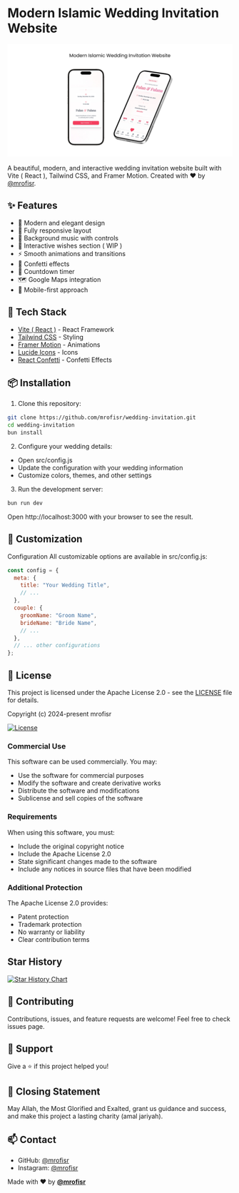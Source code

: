 # Modern Islamic Wedding Invitation Website

![Preview](public/preview.png)

A beautiful, modern, and interactive wedding invitation website built with Vite ( React ), Tailwind CSS, and Framer Motion. Created with ❤️ by [@mrofisr](https://github.com/mrofisr).

## ✨ Features

- 🎨 Modern and elegant design
- 📱 Fully responsive layout
- 🎵 Background music with controls
- 💌 Interactive wishes section ( WIP )
- ⚡ Smooth animations and transitions
- 🎉 Confetti effects
- 📅 Countdown timer
- 🗺️ Google Maps integration
- 📱 Mobile-first approach

## 🚀 Tech Stack

- [Vite ( React )](https://vite.dev/) - React Framework
- [Tailwind CSS](https://tailwindcss.com/) - Styling
- [Framer Motion](https://www.framer.com/motion/) - Animations
- [Lucide Icons](https://lucide.dev/) - Icons
- [React Confetti](https://www.npmjs.com/package/react-confetti) - Confetti Effects

## 📦 Installation

1. Clone this repository:
```bash
git clone https://github.com/mrofisr/wedding-invitation.git
cd wedding-invitation
bun install
```

2. Configure your wedding details:
- Open src/config.js
- Update the configuration with your wedding information
- Customize colors, themes, and other settings

3. Run the development server:
```bash
bun run dev
```

Open http://localhost:3000 with your browser to see the result.

## 🎨 Customization
Configuration
All customizable options are available in src/config.js:

```JavaScript
const config = {
  meta: {
    title: "Your Wedding Title",
    // ...
  },
  couple: {
    groomName: "Groom Name",
    brideName: "Bride Name",
    // ...
  },
  // ... other configurations
};
```

## 📝 License
This project is licensed under the Apache License 2.0 - see the [LICENSE](LICENSE) file for details.

Copyright (c) 2024-present mrofisr

[![License](https://img.shields.io/badge/License-Apache_2.0-blue.svg)](https://opensource.org/licenses/Apache-2.0)

### Commercial Use

This software can be used commercially. You may:
- Use the software for commercial purposes
- Modify the software and create derivative works
- Distribute the software and modifications
- Sublicense and sell copies of the software

### Requirements

When using this software, you must:
- Include the original copyright notice
- Include the Apache License 2.0
- State significant changes made to the software
- Include any notices in source files that have been modified

### Additional Protection

The Apache License 2.0 provides:
- Patent protection
- Trademark protection
- No warranty or liability
- Clear contribution terms

## Star History

[![Star History Chart](https://api.star-history.com/svg?repos=mrofisr/islamic-wedding-invitation&type=Date)](https://star-history.com/#mrofisr/islamic-wedding-invitation&Date)

## 🤝 Contributing
Contributions, issues, and feature requests are welcome! Feel free to check issues page.

## 💖 Support
Give a ⭐️ if this project helped you!

## 🤲 Closing Statement
May Allah, the Most Glorified and Exalted, grant us guidance and success, and make this project a lasting charity (amal jariyah).

## 📫 Contact
- GitHub: [@mrofisr](https://github.com/mrofisr)
- Instagram: [@mrofisr](https://instagram.com.com/mrofisr)

Made with ❤️ by **[@mrofisr](https://instagram.com.com/mrofisr)**
